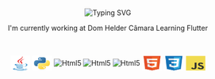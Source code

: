###
<div align="center">
<div>
 <img src="https://readme-typing-svg.herokuapp.com?color=%23DD6387&center=true&vCenter=true&lines=Hello!+I+am+Matheus+Achim!;" alt="Typing SVG">
<br>
</div>

<p>
I'm currently working at Dom Helder Câmara
Learning Flutter
</p>

</div>
 <br>
<div align="center">
  <div style="display: inline_block"><br>
  <img align="center" alt="Java" height="30" width="40" src="https://raw.githubusercontent.com/devicons/devicon/master/icons/java/java-original.svg">
  <img align="center" alt="Python" height="30" width="40" src="https://raw.githubusercontent.com/devicons/devicon/master/icons/python/python-original.svg">
  <img align="center" alt="Html5" height="30" width="40" src="https://cdn.jsdelivr.net/gh/devicons/devicon/icons/dart/dart-original.svg" />
  <img align="center" alt="Html5" height="30" width="40" src="https://cdn.jsdelivr.net/gh/devicons/devicon/icons/flutter/flutter-original.svg" />
  <img align="center" alt="Html5" height="30" width="40" src="https://cdn.jsdelivr.net/gh/devicons/devicon/icons/mysql/mysql-original.svg" />
  <img align="center" alt="Html5" height="30" width="40" src="https://raw.githubusercontent.com/devicons/devicon/master/icons/html5/html5-original.svg">
  <img align="center" alt="Css3" height="30" width="40" src="https://raw.githubusercontent.com/devicons/devicon/master/icons/css3/css3-original.svg">
  <img align="center" alt="Javascript" height="30" width="40" src="https://raw.githubusercontent.com/devicons/devicon/master/icons/javascript/javascript-original.svg">
</div>
